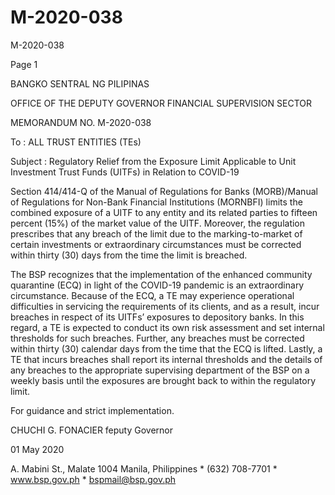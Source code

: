 # M-2020-038

M-2020-038

Page 1

BANGKO SENTRAL NG PILIPINAS

OFFICE OF THE DEPUTY GOVERNOR FINANCIAL SUPERVISION SECTOR

MEMORANDUM NO. M-2020-038

To : ALL TRUST ENTITIES (TEs)

Subject : Regulatory Relief from the Exposure Limit Applicable to Unit Investment Trust Funds (UITFs) in Relation to COVID-19

Section 414/414-Q of the Manual of Regulations for Banks (MORB)/Manual of Regulations for Non-Bank Financial Institutions (MORNBFI) limits the combined exposure of a UITF to any entity and its related parties to fifteen percent (15%) of the market value of the UITF. Moreover, the regulation prescribes that any breach of the limit due to the marking-to-market of certain investments or extraordinary circumstances must be corrected within thirty (30) days from the time the limit is breached.

The BSP recognizes that the implementation of the enhanced community quarantine (ECQ) in light of the COVID-19 pandemic is an extraordinary circumstance. Because of the ECQ, a TE may experience operational difficulties in servicing the requirements of its clients, and as a result, incur breaches in respect of its UITFs’ exposures to depository banks. In this regard, a TE is expected to conduct its own risk assessment and set internal thresholds for such breaches. Further, any breaches must be corrected within thirty (30) calendar days from the time that the ECQ is lifted. Lastly, a TE that incurs breaches shall report its internal thresholds and the details of any breaches to the appropriate supervising department of the BSP on a weekly basis until the exposures are brought back to within the regulatory limit.

For guidance and strict implementation.

CHUCHI G. FONACIER feputy Governor

01 May 2020

A. Mabini St., Malate 1004 Manila, Philippines * (632) 708-7701 * www.bsp.gov.ph * bspmail@bsp.gov.ph